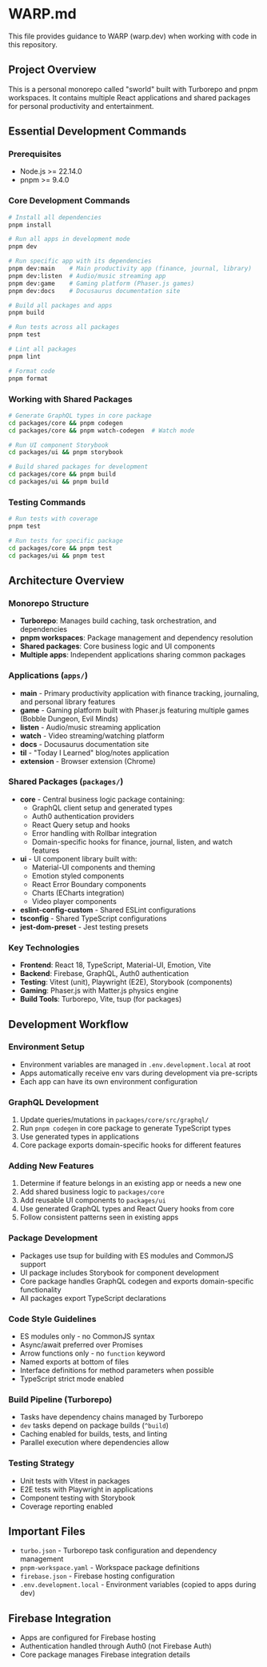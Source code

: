 # WARP.md

This file provides guidance to WARP (warp.dev) when working with code in this repository.

## Project Overview

This is a personal monorepo called "sworld" built with Turborepo and pnpm workspaces. It contains multiple React applications and shared packages for personal productivity and entertainment.

## Essential Development Commands

### Prerequisites
- Node.js >= 22.14.0
- pnpm >= 9.4.0

### Core Development Commands
```bash
# Install all dependencies
pnpm install

# Run all apps in development mode
pnpm dev

# Run specific app with its dependencies
pnpm dev:main    # Main productivity app (finance, journal, library)
pnpm dev:listen  # Audio/music streaming app
pnpm dev:game    # Gaming platform (Phaser.js games)
pnpm dev:docs    # Docusaurus documentation site

# Build all packages and apps
pnpm build

# Run tests across all packages
pnpm test

# Lint all packages
pnpm lint

# Format code
pnpm format
```

### Working with Shared Packages
```bash
# Generate GraphQL types in core package
cd packages/core && pnpm codegen
cd packages/core && pnpm watch-codegen  # Watch mode

# Run UI component Storybook
cd packages/ui && pnpm storybook

# Build shared packages for development
cd packages/core && pnpm build
cd packages/ui && pnpm build
```

### Testing Commands
```bash
# Run tests with coverage
pnpm test

# Run tests for specific package
cd packages/core && pnpm test
cd packages/ui && pnpm test
```

## Architecture Overview

### Monorepo Structure
- **Turborepo**: Manages build caching, task orchestration, and dependencies
- **pnpm workspaces**: Package management and dependency resolution
- **Shared packages**: Core business logic and UI components
- **Multiple apps**: Independent applications sharing common packages

### Applications (`apps/`)
- **main** - Primary productivity application with finance tracking, journaling, and personal library features
- **game** - Gaming platform built with Phaser.js featuring multiple games (Bobble Dungeon, Evil Minds)
- **listen** - Audio/music streaming application
- **watch** - Video streaming/watching platform
- **docs** - Docusaurus documentation site
- **til** - "Today I Learned" blog/notes application
- **extension** - Browser extension (Chrome)

### Shared Packages (`packages/`)
- **core** - Central business logic package containing:
  - GraphQL client setup and generated types
  - Auth0 authentication providers
  - React Query setup and hooks
  - Error handling with Rollbar integration
  - Domain-specific hooks for finance, journal, listen, and watch features
- **ui** - UI component library built with:
  - Material-UI components and theming
  - Emotion styled components
  - React Error Boundary components
  - Charts (ECharts integration)
  - Video player components
- **eslint-config-custom** - Shared ESLint configurations
- **tsconfig** - Shared TypeScript configurations
- **jest-dom-preset** - Jest testing presets

### Key Technologies
- **Frontend**: React 18, TypeScript, Material-UI, Emotion, Vite
- **Backend**: Firebase, GraphQL, Auth0 authentication
- **Testing**: Vitest (unit), Playwright (E2E), Storybook (components)
- **Gaming**: Phaser.js with Matter.js physics engine
- **Build Tools**: Turborepo, Vite, tsup (for packages)

## Development Workflow

### Environment Setup
- Environment variables are managed in `.env.development.local` at root
- Apps automatically receive env vars during development via pre-scripts
- Each app can have its own environment configuration

### GraphQL Development
1. Update queries/mutations in `packages/core/src/graphql/`
2. Run `pnpm codegen` in core package to generate TypeScript types
3. Use generated types in applications
4. Core package exports domain-specific hooks for different features

### Adding New Features
1. Determine if feature belongs in an existing app or needs a new one
2. Add shared business logic to `packages/core`
3. Add reusable UI components to `packages/ui`
4. Use generated GraphQL types and React Query hooks from core
5. Follow consistent patterns seen in existing apps

### Package Development
- Packages use tsup for building with ES modules and CommonJS support
- UI package includes Storybook for component development
- Core package handles GraphQL codegen and exports domain-specific functionality
- All packages export TypeScript declarations

### Code Style Guidelines
- ES modules only - no CommonJS syntax
- Async/await preferred over Promises
- Arrow functions only - no `function` keyword
- Named exports at bottom of files
- Interface definitions for method parameters when possible
- TypeScript strict mode enabled

### Build Pipeline (Turborepo)
- Tasks have dependency chains managed by Turborepo
- `dev` tasks depend on package builds (`^build`)
- Caching enabled for builds, tests, and linting
- Parallel execution where dependencies allow

### Testing Strategy
- Unit tests with Vitest in packages
- E2E tests with Playwright in applications
- Component testing with Storybook
- Coverage reporting enabled

## Important Files
- `turbo.json` - Turborepo task configuration and dependency management
- `pnpm-workspace.yaml` - Workspace package definitions
- `firebase.json` - Firebase hosting configuration
- `.env.development.local` - Environment variables (copied to apps during dev)

## Firebase Integration
- Apps are configured for Firebase hosting
- Authentication handled through Auth0 (not Firebase Auth)
- Core package manages Firebase integration details
